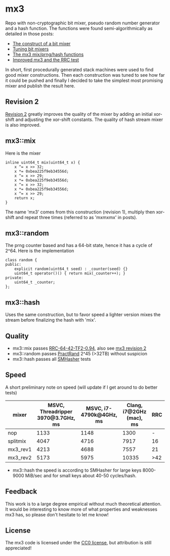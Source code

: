# mx3
Repo with non-cryptographic bit mixer, pseudo random number generator and a hash function. The functions were found semi-algorithmically as detailed in those posts:

* [The construct of a bit mixer](http://jonkagstrom.com/bit-mixer-construction/index.html)
* [Tuning bit mixers](http://jonkagstrom.com/tuning-bit-mixers/index.html)
* [The mx3 mix/prng/hash functions](http://jonkagstrom.com/mx3/index.html)
* [Improved mx3 and the RRC test](http://jonkagstrom.com/mx3/mx3_rev2.html)

In short, first procedurally generated stack machines were used to find good mixer constructions. Then each construction was tuned to see how far it could be pushed and finally I decided to take the simplest most promising mixer and publish the result here.

## Revision 2

[Revision 2](http://jonkagstrom.com/mx3/mx3_rev2.html) greatly improves the quality of the mixer by adding an initial xor-shift and adjusting the xor-shift constants. The quality of hash stream mixer is also improved.

## mx3::mix

Here is the mixer

    inline uint64_t mix(uint64_t x) {
        x ^= x >> 32;
        x *= 0xbea225f9eb34556d;
        x ^= x >> 29;
        x *= 0xbea225f9eb34556d;
        x ^= x >> 32;
        x *= 0xbea225f9eb34556d;
        x ^= x >> 29;
        return x;
    }

The name 'mx3' comes from this construction (revision 1), multiply then xor-shift and repeat three times (referred to as 'mxmxmx' in posts).

## mx3::random

The prng counter based and has a 64-bit state, hence it has a cycle of 2^64. Here is the implementation

    class random {
    public:
        explicit random(uint64_t seed) : _counter(seed) {}
        uint64_t operator()() { return mix(_counter++); }
    private:
        uint64_t _counter;
    };
    

## mx3::hash

Uses the same construction, but to favor speed a lighter version mixes the stream before finalizing the hash with 'mix'.

## Quality

* mx3::mix passes [RRC-64-42-TF2-0.94](https://mostlymangling.blogspot.com/2019/01/better-stronger-mixer-and-test-procedure.html#TestProcedure), also see [mx3 revision 2](http://jonkagstrom.com/mx3/mx3_rev2.html)
* mx3::random passes [PractRand](http://pracrand.sourceforge.net/) 2^45 (>32TB) without suspicion
* mx3::hash passes all [SMHasher](https://github.com/rurban/smhasher) tests

## Speed

A short preliminary note on speed (will update if I get around to do better tests)

mixer|MSVC, Threadripper 3970<span>@</span>3.7GHz, ms|MSVC, i7-4790k@4GHz, ms|Clang, i7@2GHz (mac), ms|RRC
--|--|--|--|--
nop|1133|1148|1300|-
splitmix|4047|4716|7917|16
mx3_rev1|4213|4688|7557|21
mx3_rev2|5173|5975|10335|>42

* mx3::hash the speed is according to SMHasher for large keys 8000-9000 MiB/sec and for small keys about 40-50 cycles/hash.

## Feedback

This work is to a large degree empirical without much theoretical attention. It would be interesting to know more of what properties and weaknesses mx3 has, so please don't hesitate to let me know!

## License

The mx3 code is licensed under the [CC0 license](https://creativecommons.org/share-your-work/public-domain/cc0/), but attribution is still appreciated!